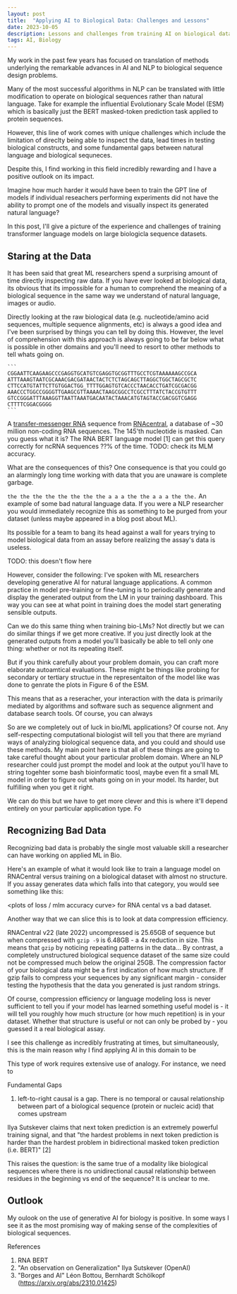 ```yaml
--- 
layout: post 
title:  "Applying AI to Biological Data: Challenges and Lessons"
date: 2023-10-05
description: Lessons and challenges from training AI on biological datasets.
tags: AI, Biology 
---
```


My work in the past few years has focused on translation of methods underlying the
remarkable advances in AI and NLP to biological sequence design problems.

Many of the most successful algorithms in NLP can be translated with little modification
to operate on biological sequences rather than natural language. Take for example the
influential Evolutionary Scale Model (ESM) which is basically just the BERT masked-token
prediction task applied to protein sequences.

However, this line of work comes with unique challenges which include the limitation of
direclty being able to inspect the data, lead times in testing biological constructs,
and some fundamental gaps between natural language and biological sequneces.

Despite this, I find working in this field incredibly rewarding and I have a positive
outlook on its impact.

Imagine how much harder it would have been to train the GPT line of models if individual
reseachers performing experiments did not have the ability to prompt one of the models
and visually inspect its generated natural language?

In this post, I'll give a picture of the experience and challenges of training
transformer language models on large biologicla sequence datasets.

## Staring at the Data

It has been said that great ML researchers spend a surprising amount of time directly
inspecting raw data. If you have ever looked at biological data, its obvious that its
impossible for a human to comprehend the  meaning of a biological sequence in the same
way we understand of natural language, images or audio.

<!-- Maybe make this a hover-over text? --> <!-- Eric Lander in 2004 famously said about
the Human Genome Project "Bought the --> <!-- book. Hard to read." -->

<!-- One particularly challenging aspect of working with biological sequence data is -->
<!-- that you cannot comprehend it simply by looking it as you could for natural -->
<!-- language, images or audio data types. -->

Directly looking at the raw biological data (e.g. nucleotide/amino acid sequences,
multiple sequence alignments, etc) is always a good idea and I've been surprised by
things you can tell by doing this. However, the  level of comprehension with this
approach is always going to be far below what is possible in other domains and you'll
need to resort to other methods to tell whats going on.

    ```
    CGGAATTCAAGAAGCCCGAGGTGCATGTCGAGGTGCGGTTTGCCTCGTAAAAAAGCCGCA
    ATTTAAAGTAATCGCAAACGACGATAACTACTCTCTAGCAGCTTAGGCTGGCTAGCGCTC
    CTTCCATGTATTCTTGTGGACTGG_TTTTGGAGTGTCACCCTAACACCTGATCGCGACGG
    AAACCCTGGCCGGGGTTGAAGCGTTAAAACTAAGCGGCCTCGCCTTTATCTACCGTGTTT
    GTCCGGGATTTAAAGGTTAATTAAATGACAATACTAAACATGTAGTACCGACGGTCGAGG
    CTTTTCGGACGGGG
    ```

A [transfer-messenger RNA](https://en.wikipedia.org/wiki/Transfer-messenger_RNA)
sequence from [RNAcentral](https://rnacentral.org), a database of ~30 million non-coding
RNA sequences. The 145'th nucleotide is masked. Can you guess what it is? The RNA BERT
language model [1] can get this query correctly for ncRNA sequences ??% of the time.
TODO: check its MLM accuracy.

What are the consequences of this? One consequence is that you could go an alarmingly
long time working with data that you are unaware is complete garbage.

``` the the the the the the the the a a a the the a a a the the. ``` An example of some
bad natural language data. If you were a NLP researcher you would immediately recognize
this as something to be purged from your dataset (unless maybe appeared in a blog post
about ML).

Its possible for a team to bang its head against a wall for years trying to model
biological data from an assay before realizing the assay's data is useless.

TODO: this doesn't flow here

However, consider the following: I've spoken with ML researchers developing generative
AI for natural language applications. A common practice in model pre-training or
fine-tuning is to periodically generate and display the generated output from the LM in
your training dashboard. This way you can see at what point in training does the model
start generating sensible outputs.

Can we do this same thing when training bio-LMs? Not directly but we can do similar
things if we get more creative. If you just directly look at the generated outputs from
a model you'll basically be able to tell only one thing: whether or not its repeating
itself.

But if you think carefully about your problem domain, you can craft more elaborate
autoamtical evaluations. These might be things like probing for secondary or tertiary
structue in the representaiton of the model like was done to genrate the plots in Figure
6 of the ESM.

This means that as a reseracher, your interaction with the data is primarily mediated by
algorithms and software such as sequence alignment and database search tools. Of course,
you can always

So are we completely out of luck in bio/ML applications? Of course not. Any
self-respecting computational biologist will tell you that there are myriand ways of
analyzing biological sequence data, and you could and should use these methods. My main
point here is that all of these things are going to take careful thought about your
particular problem domain. Where an NLP researcher could just prompt the model and look
at the output you'll have to string togehter some bash bioinformatic toosl, maybe even
fit a small ML model in order to figure out whats going on in your model. Its harder,
but fulfilling when you get it right.

We can do this but we have to get more clever and this is where it'll depend entirely on
your particular application type. Fo


## Recognizing Bad Data

Recognizing bad data is probably the single most valuable skill a researcher can have
working on applied ML in Bio.

Here's an example of what it would look like to train a language model on RNACentral
versus training on a biological dataset with almost no structure. If you assay generates
data which falls into that category, you would see something like this:

<plots of loss / mlm accuracy curve> for RNA cental vs a bad dataset.

Another way that we can slice this is to look at data compression efficiency.

RNACentral v22 (late 2022) uncompressed is 25.65GB of sequence but when compressed with
`gzip -9` is 6.48GB - a 4x reduction in size. This means that `gzip` by noticing
repeating patterns in the data... By contrast, a completely unstructured biological
sequence dataset of the same size could not be compressed much below the original 25GB.
The compression factor of your biological data might be a first indication of how much
structure. If gzip fails to compress your sequences by any significant margin - consider
testing the hypothesis that the data you generated is just random strings.

Of course, compression efficiency or language modeling loss is never sufficient to tell
you if your model has learned something useful model is - it will tell you roughly how
much structure (or how much repetition) is in your dataset. Whether that structure is
useful or not can only be probed by - you guessed it a real biological assay.

I see this challenge as incredibly frustrating at times, but simultaneously, this is the
main reason why I find applying AI in this domain to be

This type of work requires extensive use of analogy. For instance, we need to


Fundamental Gaps
1. left-to-right causal is a gap. There is no temporal or causal relationship between
   part of a biological sequence (protein or nucleic acid) that comes upstream

Ilya Sutskever claims that next token prediction is an extremely powerful training
signal, and that "the hardest problems in next token prediction is harder than the
hardest problem in bidirectional masked token prediction (i.e. BERT)" [2]

This raises the question: is the same true of a modality like biological sequences where
there is no unidirectional causal relationship between residues in the beginning vs end
of the sequence? It is unclear to me.


## Outlook

My oulook on the use of generative AI for biology is positive. In some ways I see it as
the most promising way of making sense of the complexities of biological sequences.


References
1. RNA BERT
2. "An observation on Generalization" Ilya Sutskever (OpenAI)
3. "Borges and AI" Léon Bottou, Bernhardt Schölkopf (https://arxiv.org/abs/2310.01425)



